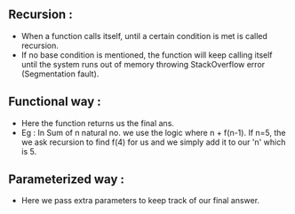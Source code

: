 ## Recursion :

- When a function calls itself, until a certain condition is met is called recursion.
- If no base condition is mentioned, the function will keep calling itself until the system runs out of memory throwing StackOverflow error (Segmentation fault).

## Functional way :

- Here the function returns us the final ans.
- Eg : In Sum of n natural no. we use the logic where n + f(n-1). If n=5, the we ask recursion to find f(4) for us and we simply add it to our 'n' which is 5.

## Parameterized way :

- Here we pass extra parameters to keep track of our final answer.
